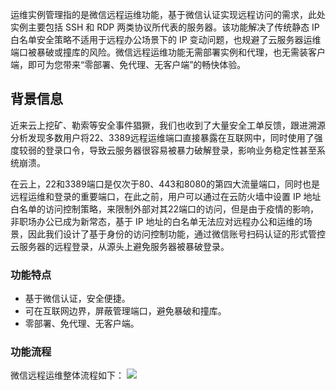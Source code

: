 运维实例管理指的是微信远程运维功能，基于微信认证实现远程访问的需求，此处实例主要包括 SSH 和 RDP 两类协议所代表的服务器。该功能解决了传统静态 IP 白名单安全策略不适用于远程办公场景下的 IP 变动问题，也规避了云服务器运维端口被暴破或撞库的风险。微信远程运维功能无需部署实例和代理，也无需装客户端，即可为您带来“零部署、免代理、无客户端”的畅快体验。

## 背景信息
近来云上挖矿、勒索等安全事件猖獗，我们也收到了大量安全工单反馈，跟进溯源分析发现多数用户将22、3389远程运维端口直接暴露在互联网中，同时使用了强度较弱的登录口令，导致云服务器很容易被暴力破解登录，影响业务稳定性甚至系统崩溃。

在云上，22和3389端口是仅次于80、443和8080的第四大流量端口，同时也是远程运维和登录的重要端口，在此之前，用户可以通过在云防火墙中设置 IP 地址白名单的访问控制策略，来限制外部对其22端口的访问，但是由于疫情的影响，非职场办公已成为新常态，基于 IP 地址的白名单无法应对远程办公和运维的场景，因此我们设计了基于身份的访问控制功能，通过微信账号扫码认证的形式管控云服务器的远程登录，从源头上避免服务器被暴破登录。

### 功能特点
-	基于微信认证，安全便捷。
-	可在互联网边界，屏蔽管理端口，避免暴破和撞库。
-	零部署、免代理、无客户端。

### 功能流程
微信远程运维整体流程如下：
![](https://main.qcloudimg.com/raw/c8e5ffc975be8baadb49d419dfe5673e.png)
